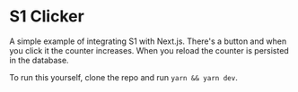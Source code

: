 # S1 Clicker

A simple example of integrating S1 with Next.js. There's a button and when you click it the counter increases. When you reload the counter is persisted in the database.

To run this yourself, clone the repo and run `yarn && yarn dev`.